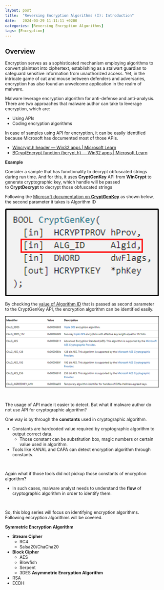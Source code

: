 ```yaml
---
layout:	post
title:  "Reversing Encryption Algorithms (I): Introduction"
date:   2024-03-29 11:11:11 +0200
categories: [Reversing Encryption Algorithms]
tags: [Encryption]
---
```


## Overview

Encryption serves as a sophisticated mechanism employing algorithms to convert plaintext into ciphertext, establishing as a stalwart guardian to safeguard sensitive information from unauthorized access. Yet, in the intricate game of cat and mouse between defenders and adversaries, encryption has also found an unwelcome application in the realm of malware.

Malware leverage encryption algorithm for anti-defense and anti-analysis. There are two approaches that malware author can take to leverage encryption, which are:

- Using APIs
- Coding encryption algorithms

In case of samples using API for encryption, it can be easily identified because Microsoft has documented most of those APIs.

- [Wincrypt.h header — Win32 apps | Microsoft Learn](https://learn.microsoft.com/en-us/windows/win32/api/wincrypt/)
- [BCryptEncrypt function (bcrypt.h) — Win32 apps | Microsoft Learn](https://learn.microsoft.com/en-us/windows/win32/api/bcrypt/nf-bcrypt-bcryptencrypt)

**Example**

Consider a sample that has functionality to decrypt obfuscated strings during run time. And for this, it uses **CryptGenKey** API from **WinCrypt** to generate cryptographic key, which handle will be passed to **CryptDecrypt** to decrypt those obfuscated strings

Following the [Microsoft documentation on **CryptGenKey**](https://learn.microsoft.com/en-us/windows/win32/api/wincrypt/nf-wincrypt-cryptdecrypt) as shown below, the second parameter it takes is Algorithm ID

![CryptDecrypt](/images/2024-03-29-Reversing-Encryption-Algorithm-I/CryptDecrypt.png)

By checking the [value of Algorithm ID](https://learn.microsoft.com/en-us/windows/win32/seccrypto/alg-id) that is passed as second parameter to the CryptGenKey API, the encryption algorithm can be identified easily.

![AlgorithmID](/images/2024-03-29-Reversing-Encryption-Algorithm-I/AlgorithmID.png)

<br>

The usage of API made it easier to detect. But what if malware author do not use API for cryptographic algorithm?

One way is by through the **constants** used in cryptographic algorithm.
- Constants are hardcoded value required by cryptographic algorithm to output correct data.
    - Those constant can be substitution box, magic numbers or certain value used in algorithm.
- Tools like KANAL and CAPA can detect encryption algorithm through constants.

<br>

Again what if those tools did not pickup those constants of encryption algorithm? 
- In such cases, malware analyst needs to understand the **flow** of cryptographic algorithm in order to identify them. 

<br>

So, this blog series will focus on identifying encryption algorithms. Following encryption algorithms will be covered.

**Symmetric Encryption Algorithm**
- **Stream Cipher**
    - RC4
    - Salsa20/ChaCha20
- **Block Cipher**
    - AES
    - Blowfish
    - Serpent
    - 3DES
**Asymmetric Encryption Algorithm**
- RSA
- ECDH